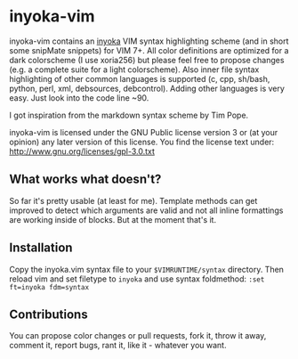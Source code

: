 inyoka-vim
==========
inyoka-vim contains an [inyoka](http://inyokaproject.org) VIM syntax
highlighting scheme (and in short some snipMate snippets) for VIM 7+.
All color definitions are optimized for a dark colorscheme (I use
xoria256) but please feel free to propose changes (e.g. a complete suite
for a light colorscheme). Also inner file syntax highlighting of other
common languages is supported (c, cpp, sh/bash, python, perl, xml,
debsources, debcontrol).
Adding other languages is very easy. Just look into the code line ~90.

I got inspiration from the markdown syntax scheme by Tim Pope.

inyoka-vim is licensed under the GNU Public license version 3 or (at your
opinion) any later version of this license.
You find the license text under: http://www.gnu.org/licenses/gpl-3.0.txt


What works what doesn't?
------------------------
So far it's pretty usable (at least for me). Template methods can
get improved to detect which arguments are valid and not all inline
formattings are working inside of blocks. But at the moment that's it.


Installation
------------
Copy the inyoka.vim syntax file to your `$VIMRUNTIME/syntax` directory.
Then reload vim and set filetype to `inyoka` and use syntax foldmethod:
`:set ft=inyoka fdm=syntax`


Contributions
-------------
You can propose color changes or pull requests, fork it, throw it away,
comment it, report bugs, rant it, like it - whatever you want.
